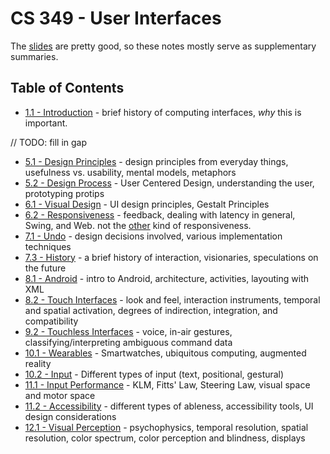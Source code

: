 # CS 349 - User Interfaces

The [slides](https://www.student.cs.uwaterloo.ca/~cs349/s16/schedule.shtml) are pretty good, so these notes mostly serve as supplementary summaries.

## Table of Contents
* [1.1 - Introduction](1-1.md) - brief history of computing interfaces, *why* this is important.

// TODO: fill in gap

* [5.1 - Design Principles](5-1.md) - design principles from everyday things, usefulness vs. usability, mental models, metaphors
* [5.2 - Design Process](5-2.md) - User Centered Design, understanding the user, prototyping protips
* [6.1 - Visual Design](6-1.md) - UI design principles, Gestalt Principles
* [6.2 - Responsiveness](6-2.md) - feedback, dealing with latency in general, Swing, and Web. not the [other](https://en.wikipedia.org/wiki/Responsive_web_design) kind of responsiveness.
* [7.1 - Undo](7-1.md) - design decisions involved, various implementation techniques
* [7.3 - History](7-3.md) - a brief history of interaction, visionaries, speculations on the future
* [8.1 - Android](8-1.md) - intro to Android, architecture, activities, layouting with XML
* [8.2 - Touch Interfaces](8-2.md) - look and feel, interaction instruments, temporal and spatial activation, degrees of indirection, integration, and compatibility
* [9.2 - Touchless Interfaces](9-1.md) - voice, in-air gestures, classifying/interpreting ambiguous command data
* [10.1 - Wearables](10-1.md) - Smartwatches, ubiquitous computing, augmented reality
* [10.2 - Input](10-2.md) - Different types of input (text, positional, gestural)
* [11.1 - Input Performance](11-1.md) - KLM, Fitts' Law, Steering Law, visual space and motor space
* [11.2 - Accessibility](11-2.md) - different types of ableness, accessibility tools, UI design considerations
* [12.1 - Visual Perception](12-1.md) - psychophysics, temporal resolution, spatial resolution, color spectrum, color perception and blindness, displays
